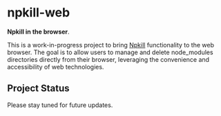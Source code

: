 # npkill-web

**Npkill in the browser**.

This is a work-in-progress project to bring [Npkill](https://github.com/voidcosmos/npkill) functionality to the web browser. The goal is to allow users to manage and delete node_modules directories directly from their browser, leveraging the convenience and accessibility of web technologies.

## Project Status

Please stay tuned for future updates.
